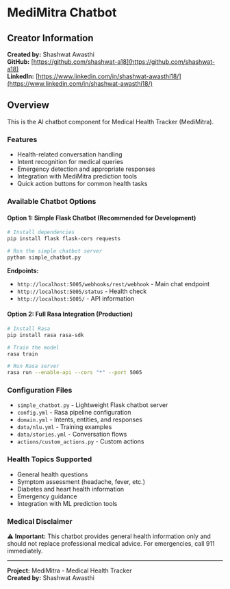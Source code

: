 # MediMitra Chatbot

## Creator Information
**Created by:** Shashwat Awasthi  
**GitHub:** [https://github.com/shashwat-a18](https://github.com/shashwat-a18)  
**LinkedIn:** [https://www.linkedin.com/in/shashwat-awasthi18/](https://www.linkedin.com/in/shashwat-awasthi18/)

## Overview
This is the AI chatbot component for Medical Health Tracker (MediMitra).

### Features
- Health-related conversation handling
- Intent recognition for medical queries
- Emergency detection and appropriate responses
- Integration with MediMitra prediction tools
- Quick action buttons for common health tasks

### Available Chatbot Options

#### Option 1: Simple Flask Chatbot (Recommended for Development)
```bash
# Install dependencies
pip install flask flask-cors requests

# Run the simple chatbot server
python simple_chatbot.py
```
**Endpoints:**
- `http://localhost:5005/webhooks/rest/webhook` - Main chat endpoint
- `http://localhost:5005/status` - Health check
- `http://localhost:5005/` - API information

#### Option 2: Full Rasa Integration (Production)
```bash
# Install Rasa
pip install rasa rasa-sdk

# Train the model
rasa train

# Run Rasa server
rasa run --enable-api --cors "*" --port 5005
```

### Configuration Files
- `simple_chatbot.py` - Lightweight Flask chatbot server
- `config.yml` - Rasa pipeline configuration
- `domain.yml` - Intents, entities, and responses
- `data/nlu.yml` - Training examples
- `data/stories.yml` - Conversation flows
- `actions/custom_actions.py` - Custom actions

### Health Topics Supported
- General health questions
- Symptom assessment (headache, fever, etc.)
- Diabetes and heart health information
- Emergency guidance
- Integration with ML prediction tools

### Medical Disclaimer
⚠️ **Important:** This chatbot provides general health information only and should not replace professional medical advice. For emergencies, call 911 immediately.

---
**Project:** MediMitra - Medical Health Tracker  
**Created by:** Shashwat Awasthi
